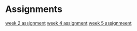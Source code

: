 # Assignments

[week 2 assignment](https://github.com/IreneKerkers/Assignments/blob/master/Assignment_week_2.ipynb)
[week 4 assignment](https://github.com/IreneKerkers/Assignments/blob/master/Assignment_week_4%20(1).ipynb)
[week 5 assignmeent](https://github.com/IreneKerkers/Assignments/blob/master/Assignment_week_5.ipynb)
